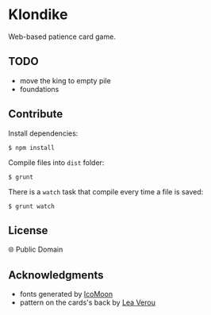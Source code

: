 # Klondike

Web-based patience card game.


## TODO

 * move the king to empty pile
 * foundations


## Contribute

Install dependencies:

```
$ npm install
```

Compile files into `dist` folder:

```
$ grunt
```

There is a `watch` task that compile every time a file is saved:

```
$ grunt watch
```


## License

:globe_with_meridians: Public Domain


## Acknowledgments

 * fonts generated by [IcoMoon](http://icomoon.io/app)
 * pattern on the cards's back by [Lea Verou](http://lea.verou.me/css3patterns/#shippo)
